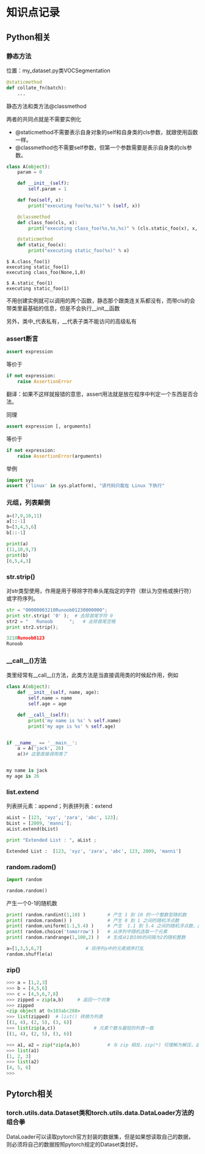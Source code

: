 # 知识点记录

## Python相关

### 静态方法

位置：my_dataset.py类VOCSegmentation

```python
@staticmethod 
def collate_fn(batch):
    ...
```

静态方法和类方法@classmethod  

两者的共同点就是不需要实例化  

- @staticmethod不需要表示自身对象的self和自身类的cls参数，就跟使用函数一样。
- @classmethod也不需要self参数，但第一个参数需要是表示自身类的cls参数。

```python
class A(object):
    param = 0

    def __init__(self):
        self.param = 1

    def foo(self, x):
        print("executing foo(%s,%s)" % (self, x))

    @classmethod
    def class_foo(cls, x):
        print("executing class_foo(%s,%s,%s)" % (cls.static_foo(x), x, cls.param))

    @staticmethod
    def static_foo(x):
        print("executing static_foo(%s)" % x)
```

```
$ A.class_foo(1)
executing static_foo(1)
executing class_foo(None,1,0)

$ A.static_foo(1)
executing static_foo(1)
```

不用创建实例就可以调用的两个函数，静态那个跟类连关系都没有，而带cls的会带类里最基础的信息，但是不会执行\_\_init\_\_函数

另外，类中\_代表私有，\_\_代表子类不能访问的高级私有

### assert断言

```python
assert expression
```

等价于

```python
if not expression:
    raise AssertionError
```

翻译：如果不这样就报错的意思，assert用法就是放在程序中判定一个东西是否合法。

同理

```python
assert expression [, arguments]
```

等价于

````python
if not expression:
    raise AssertionError(arguments)
````

举例
```python
import sys
assert ('linux' in sys.platform), "该代码只能在 Linux 下执行"
```

###  元组，列表颠倒

```python
a=(7,9,10,11)
a[::-1]
b=[3,4,5,6]
b[::-1]

print(a)
(11,10,9,7)
print(b)
[6,5,4,3]
```

### str.strip()

对str类型使用，作用是用于移除字符串头尾指定的字符（默认为空格或换行符）或字符序列。

```python
str = "00000003210Runoob01230000000"; 
print str.strip( '0' );  # 去除首尾字符 0
str2 = "   Runoob      ";   # 去除首尾空格
print str2.strip();

3210Runoob0123
Runoob
```

### \_\_call\_\_()方法

类里经常有\_\_call\_\_()方法，此类方法是当直接调用类的时候起作用，例如

```python
class A(object):
    def __init__(self, name, age):
        self.name = name
        self.age = age

    def __call__(self):
        print('my name is %s' % self.name)
        print('my age is %s' % self.age)


if __name__ == '__main__':
    a = A('jack', 26)
    a()# 这里直接调用类了


my name is jack
my age is 26
```

### list.extend

列表拼元素：append；列表拼列表：extend

```python
aList = [123, 'xyz', 'zara', 'abc', 123];
bList = [2009, 'manni'];
aList.extend(bList)

print "Extended List : ", aList ;

Extended List :  [123, 'xyz', 'zara', 'abc', 123, 2009, 'manni']
```

### random.radom()

```python
import random

random.random()
```

产生一个0-1的随机数

```python
print( random.randint(1,10) )        # 产生 1 到 10 的一个整数型随机数  
print( random.random() )             # 产生 0 到 1 之间的随机浮点数
print( random.uniform(1.1,5.4) )     # 产生  1.1 到 5.4 之间的随机浮点数，区间可以不是整数
print( random.choice('tomorrow') )   # 从序列中随机选取一个元素
print( random.randrange(1,100,2) )   # 生成从1到100的间隔为2的随机整数

a=[1,3,5,6,7]                # 将序列a中的元素顺序打乱
random.shuffle(a)
```

### zip()

```python
>>> a = [1,2,3]
>>> b = [4,5,6]
>>> c = [4,5,6,7,8]
>>> zipped = zip(a,b)     # 返回一个对象
>>> zipped
<zip object at 0x103abc288>
>>> list(zipped)  # list() 转换为列表
[(1, 4), (2, 5), (3, 6)]
>>> list(zip(a,c))              # 元素个数与最短的列表一致
[(1, 4), (2, 5), (3, 6)]

>>> a1, a2 = zip(*zip(a,b))          # 与 zip 相反，zip(*) 可理解为解压，返回二维矩阵式
>>> list(a1)
[1, 2, 3]
>>> list(a2)
[4, 5, 6]
>>>
```






## Pytorch相关

### torch.utils.data.Dataset类和torch.utils.data.DataLoader方法的组合拳

DataLoader可以读取pytorch官方封装的数据集，但是如果想读取自己的数据，则必须将自己的数据按照pytorch规定的Dataset类封好。

​	

